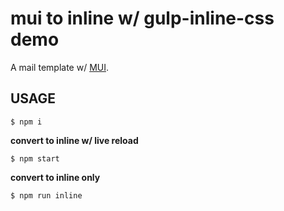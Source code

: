 # mui to inline w/ gulp-inline-css demo

A mail template w/ [MUI](https://www.muicss.com/docs/v1/email/boilerplate-html).

## USAGE

```shell
$ npm i
```

**convert to inline w/ live reload**

```shell
$ npm start
```

**convert to inline only**

```shell
$ npm run inline
```
